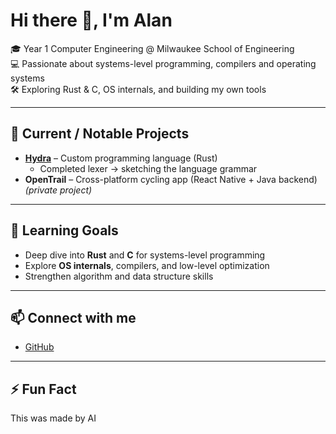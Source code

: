 # Hi there 👋, I'm Alan

🎓 Year 1 Computer Engineering @ Milwaukee School of Engineering  
💻 Passionate about systems-level programming, compilers and operating systems  
🛠️ Exploring Rust & C, OS internals, and building my own tools

---

## 🔭 Current / Notable Projects
- **[Hydra](https://github.com/hydra-language/hydra)** – Custom programming language (Rust)  
  - Completed lexer -> sketching the language grammar  
- **OpenTrail** – Cross-platform cycling app (React Native + Java backend) *(private project)*  

---

## 🌱 Learning Goals
- Deep dive into **Rust** and **C** for systems-level programming
- Explore **OS internals**, compilers, and low-level optimization  
- Strengthen algorithm and data structure skills

---

## 📫 Connect with me
- [GitHub](https://github.com/alan-d-mitchell)   

---

## ⚡ Fun Fact
This was made by AI
